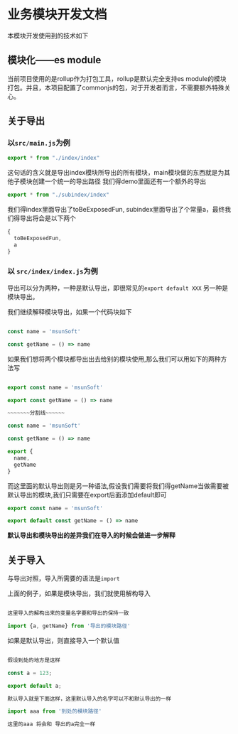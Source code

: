 # 业务模块开发文档

本模块开发使用到的技术如下
## 模块化——es module
当前项目使用的是rollup作为打包工具，rollup是默认完全支持es module的模块打包。并且，本项目配置了commonjs的包，对于开发者而言，不需要额外特殊关心。

## 关于导出

### 以``src/main.js``为例

```js
export * from "./index/index"
```
这句话的含义就是导出index模块所导出的所有模块，main模块做的东西就是为其他子模块创建一个统一的导出路径
我们得demo里面还有一个额外的导出
```js
export * from "./subindex/index"
```
我们得index里面导出了toBeExposedFun, subindex里面导出了个常量a，最终我们得导出将会是以下两个
```js
{
  toBeExposedFun,
  a
}
```
### 以 ``src/index/index.js``为例
导出可以分为两种，一种是默认导出，即很常见的``export default XXX``
另一种是模块导出。

我们继续解释模块导出，如果一个代码块如下
```js

const name = 'msunSoft'

const getName = () => name
```
如果我们想将两个模块都导出出去给别的模块使用,那么我们可以用如下的两种方法写

```js

export const name = 'msunSoft'

export const getName = () => name

~~~~~~~分割线~~~~~~

const name = 'msunSoft'

const getName = () => name

export {
  name,
  getName
}
```

而这里面的默认导出则是另一种语法,假设我们需要将我们得getName当做需要被默认导出的模块,我们只需要在export后面添加default即可

```js
export const name = 'msunSoft'

export default const getName = () => name

```

**默认导出和模块导出的差异我们在导入的时候会做进一步解释**

## 关于导入

与导出对照，导入所需要的语法是``import``

上面的例子，如果是模块导出，我们就使用解构导入

```js

这里导入的解构出来的变量名字要和导出的保持一致

import {a, getName} from '导出的模块路径'

```

如果是默认导出，则直接导入一个默认值
```js

假设到处的地方是这样

const a = 123;

export default a;

默认导入就是下面这样，这里默认导入的名字可以不和默认导出的一样

import aaa from '到处的模块路径'

这里的aaa 将会和 导出的a完全一样

```
